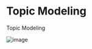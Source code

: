 # Topic Modeling
 Topic Modeling



![image](https://github.com/Matias-Lima/Topic-Modeling/assets/143139945/c5429546-1975-4950-98cc-1201454e47c4)
